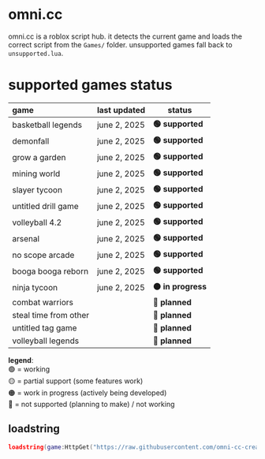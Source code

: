 # omni.cc
omni.cc is a roblox script hub. it detects the current game and loads the correct script from the `Games/` folder. unsupported games fall back to `unsupported.lua`.


# **supported games status**
| game                 | last updated | status             |
|:---------------------|:-------------|------------------|
| basketball legends   | june 2, 2025 | **🟢 supported**   |
| demonfall            | june 2, 2025 | **🟢 supported**   |
| grow a garden        | june 2, 2025 | **🟢 supported**   |
| mining world         | june 2, 2025 | **🟢 supported**   |
| slayer tycoon        | june 2, 2025 | **🟢 supported**   |
| untitled drill game  | june 2, 2025 | **🟢 supported**   |
| volleyball 4.2       | june 2, 2025 | **🟢 supported**   |
| arsenal              | june 2, 2025 | **🟢 supported**   |
| no scope arcade      | june 2, 2025 | **🟢 supported**   |
| booga booga reborn   | june 2, 2025 | **🟢 supported**   |
| ninja tycoon         | june 2, 2025 | **🟠 in progress** |
| combat warriors      |              | **🔴 planned**     |
| steal time from other|              | **🔴 planned**     |
| untitled tag game    |              | **🔴 planned**     |
| volleyball legends   |              | **🔴 planned**     |





**legend**:  
🟢 = working  
🟡 = partial support (some features work)  
🟠 = work in progress (actively being developed)  
🔴 = not supported (planning to make) / not working



## loadstring
```lua
loadstring(game:HttpGet("https://raw.githubusercontent.com/omni-cc-create/omni.cc/main/loader.lua"))()
```

